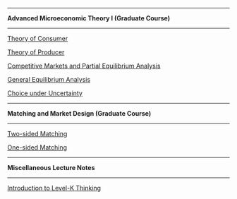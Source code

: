 -----

**Advanced Microeconomic Theory I (Graduate Course)**

-----

[Theory of Consumer]("/Teaching/consumer.pdf")  

[Theory of Producer]("/Teaching/consumer.pdf")  

[Competitive Markets and Partial Equilibrium Analysis]("/Teaching/consumer.pdf")  

[General Equilibrium Analysis]("/Teaching/consumer.pdf")  

[Choice under Uncertainty]("/Teaching/consumer.pdf")	     



-----

**Matching and Market Design (Graduate Course)** 

-----

[Two-sided Matching]("/Teaching/consumer.pdf")  

[One-sided Matching]("/Teaching/consumer.pdf")  



-----

**Miscellaneous Lecture Notes**

-----

[Introduction to Level-K Thinking]("Teaching/levelk")







